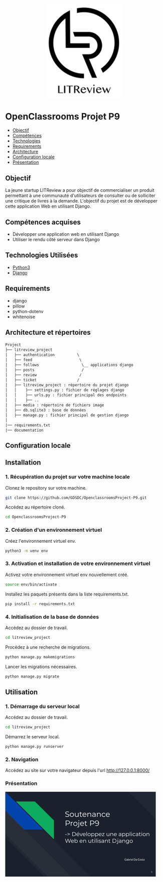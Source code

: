 <h3 align="center">
    <img alt="Logo" title="#logo" width="250px" src="/assets/16004297044411_P7.png">
    <br>
</h3>


# OpenClassrooms Projet P9

- [Objectif](#obj)
- [Compétences](#competences)
- [Technologies](#techs)
- [Requirements](#reqs)
- [Architecture](#architecture)
- [Configuration locale](#localconfig)
- [Présentation](#presentation)

<a id="obj"></a>
## Objectif

La jeune startup LITReview a pour objectif de commercialiser un produit permettant à une communauté d'utilisateurs de consulter ou de solliciter une critique de livres à la demande.
L'objectif du projet est de développer cette application Web en utilisant Django.

<a id="competences"></a>
## Compétences acquises
- Développer une application web en utilisant Django
- Utiliser le rendu côté serveur dans Django

<a id="techs"></a>
## Technologies Utilisées
- [Python3](https://www.python.org/)
- [Django](https://www.djangoproject.com/)

<a id="reqs"></a>
## Requirements
- django
- pillow
- python-dotenv
- whitenoise

<a id="architecture"></a>
## Architecture et répertoires
```
Project
├── litreview_project
│   ├── authentication          \
│   ├── feed                     \
│   ├── follows                   \__ applications django
│   ├── posts                     /
│   ├── review                   /
│   ├── ticket                  /
│   ├── litreview_project : répertoire du projet django
│   │    ├── settings.py : fichier de réglages django
│   │    ├── urls.py : fichier principal des endpoints
│   │    ├── ..
│   ├── media : répertoire de fichiers image
│   ├── db.sqlite3 : base de données
│   ├── manage.py : fichier principal de gestion django
│
|── requirements.txt
|── documentation
```

<a id="localconfig"></a>
## Configuration locale
## Installation

### 1. Récupération du projet sur votre machine locale

Clonez le repository sur votre machine.

```bash
git clone https://github.com/GDSDC/OpenclassroomsProject-P9.git
```

Accédez au répertoire cloné.
```bash
cd OpenclassroomsProject-P9
```

### 2. Création d'un environnement virtuel 
Créez l'environnement virtuel env.
```bash
python3 -m venv env
```

### 3. Activation et installation de votre environnement virtuel 

Activez votre environnement virtuel env nouvellement créé.
```bash
source env/bin/activate
```

Installez les paquets présents dans la liste requirements.txt.
```bash
pip install -r requirements.txt
```

### 4. Initialisation de la base de données

Accédez au dossier de travail.
```bash
cd litreview_project
```

Procédez à une recherche de migrations.
```bash
python manage.py makemigrations
```

Lancer les migrations nécessaires.
```bash
python manage.py migrate
```

## Utilisation

### 1. Démarrage du serveur local

Accédez au dossier de travail.
```bash
cd litreview_project
```

Démarrez le serveur local.
```bash
python manage.py runserver
```

### 2. Navigation

Accédez au site sur votre navigateur depuis l'url http://127.0.0.1:8000/


<a id="presentation"></a>
### Présentation

[<img alt="presentation" width="480px" src="/assets/presentation.png">](https://docs.google.com/presentation/d/e/2PACX-1vQ0P70x7hJJTLe-yN9KdE04QLPV73KHRE3bU-ndA8SotkTT28NFNRux3MmXkiRAhSfYZsUIsSGK7iQe/pub?start=true&loop=false&delayms=5000)



